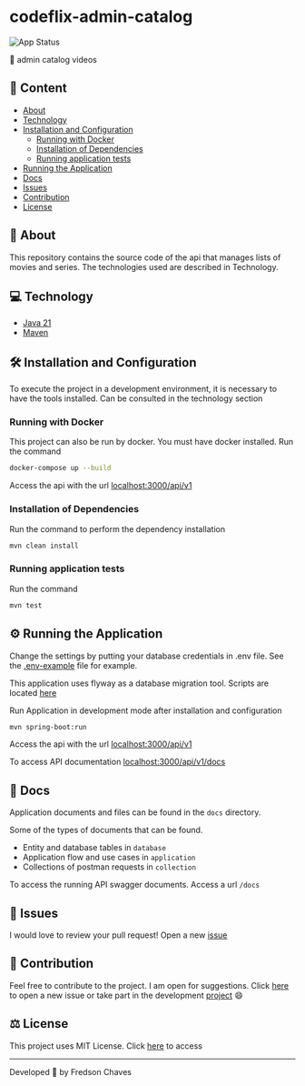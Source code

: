 # codeflix-admin-catalog

![App Status](https://github.com/fredsonchaves07/codeflix-admin-catalog/actions/workflows/cd-prod-workflow.yml/badge.svg)

🍿 admin catalog videos

## 📌 Content

- [About](#-about)
- [Technology](#-technology)
- [Installation and Configuration](#%EF%B8%8F-installation-and-configuration)
    - [Running with Docker](#running-with-docker)
    - [Installation of Dependencies](#installation-of-dependencies)
    - [Running application tests](#running-application-tests)
- [Running the Application](#%EF%B8%8F-running-the-application)
- [Docs](#-docs)
- [Issues](#-issues)
- [Contribution](#-contribution)
- [License](#%EF%B8%8F-license)
## 🚀 About

This repository contains the source code of the api that manages lists of movies and series. The technologies used are
described in Technology.

## 💻 Technology

- [Java 21](https://www.java.com/en/)
- [Maven](https://maven.apache.org/)
## 🛠️ Installation and Configuration

To execute the project in a development environment, it is necessary to have the tools installed. Can be consulted in
the technology section

### Running with Docker

This project can also be run by docker. You must have docker installed.
Run the command

```bash
docker-compose up --build
```

Access the api with the url [localhost:3000/api/v1](localhost:3000/api/v1)

### Installation of Dependencies

Run the command to perform the dependency installation

```bash
mvn clean install
```

### Running application tests


Run the command

```bash
mvn test
```

## ⚙️ Running the Application
Change the settings by putting your database credentials in .env file. See the [.env-example](https://github.com/fredsonchaves07/codeflix-admin-catalog/blob/main/.env-example) file for example.

This application uses flyway as a database migration tool.
Scripts are located [here](https://github.com/fredsonchaves07/movie-catch-api/tree/main/src/main/resources/db/migration)

Run Application in development mode after installation and configuration

```bash
mvn spring-boot:run
```

Access the api with the url [localhost:3000/api/v1](localhost:8080/api/v1)

To access API documentation [localhost:3000/api/v1/docs](localhost:8080/docs)

## 📝 Docs

Application documents and files can be found in the `docs` directory.

Some of the types of documents that can be found.

- Entity and database tables in `database`
- Application flow and use cases in `application`
- Collections of postman requests in `collection`

To access the running API swagger documents. Access a url `/docs`

## 🐛 Issues

I would love to review your pull request! Open a new [issue](https://github.com/fredsonchaves07/movie-catch-api/issues)

## 🤝 Contribution

Feel free to contribute to the project. I am open for suggestions.
Click [here](https://github.com/fredsonchaves07/movie-catch-api/issues) to open a new issue or take part in the
development [project](https://github.com/fredsonchaves07/movie-catch-api/projects/1) 😄

## ⚖️ License

This project uses MIT License. Click [here](https://github.com/fredsonchaves07/movie-catch-api/blob/main/LICENSE) to
access

---
Developed 💙 by Fredson Chaves